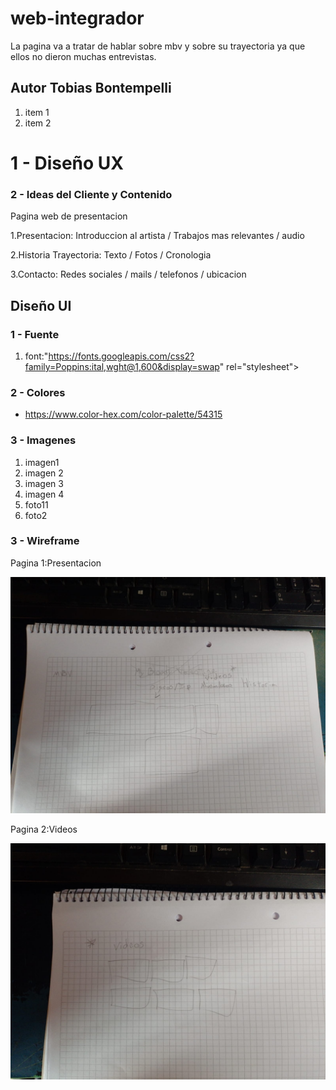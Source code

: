 # web-integrador

La pagina va a tratar de hablar sobre mbv y sobre su trayectoria ya que ellos no dieron muchas entrevistas.

## Autor Tobias Bontempelli 

1. item 1
2. item 2

# 1 - Diseño UX

### 2 - Ideas del Cliente y Contenido
Pagina web de presentacion

1.Presentacion: Introduccion al artista / Trabajos mas relevantes / audio

2.Historia Trayectoria: Texto / Fotos / Cronologia

3.Contacto: Redes sociales / mails / telefonos / ubicacion



## Diseño UI

### 1 - Fuente
 
 1. font:"https://fonts.googleapis.com/css2?family=Poppins:ital,wght@1,600&display=swap" rel="stylesheet">



### 2 - Colores

- https://www.color-hex.com/color-palette/54315

### 3 - Imagenes

1. imagen1
2. imagen 2
3. imagen 3
4. imagen 4
5. foto11
6. foto2

### 3 - Wireframe

Pagina 1:Presentacion

![Pagina Principal](./media/foto11.jpg)

Pagina 2:Videos

![Pagina Principal](./media/foto2.jpg)
